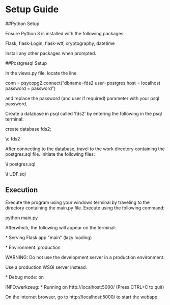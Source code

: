 # Setup Guide

##Python Setup

Ensure Python 3 is installed with the following packages:

Flask, flask-Login, flask-wtf, cryptography, datetime

Install any other packages when prompted. 

##Postgresql Setup

In the views.py file, locate the line 

conn = psycopg2.connect("dbname=fds2 user=postgres host = localhost password = password")

and replace the password (and user if required) parameter with your psql password.



Create a database in psql called ‘fds2’ by entering the following in the psql terminal:

create database fds2;

\c fds2



After connecting to the database, travel to the work directory containing the postgres.sql file. Initiate the following files:

\i postgres.sql

\i UDF.sql



## Execution

Execute the program using your windows terminal by traveling to the directory containing the main.py file. Execute using the following command:

python main.py



Afterwhich, the following will appear on the terminal:

 \* Serving Flask app "main" (lazy loading)

 \* Environment: production

  WARNING: Do not use the development server in a production environment.

  Use a production WSGI server instead.

 \* Debug mode: on

INFO:werkzeug: * Running on http://localhost:5000/ (Press CTRL+C to quit)



On the internet browser, go to http://localhost:5000/ to start the webapp. 